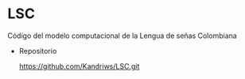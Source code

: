 # LSC
Código del modelo computacional de la Lengua de señas Colombiana

* Repositorio

  https://github.com/Kandriws/LSC.git
